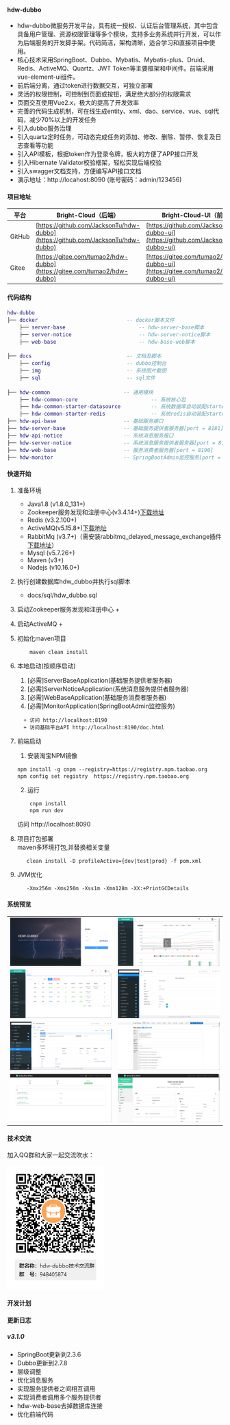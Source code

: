 #### hdw-dubbo
+ hdw-dubbo微服务开发平台，具有统一授权、认证后台管理系统，其中包含具备用户管理、资源权限管理等多个模块，支持多业务系统并行开发，可以作为后端服务的开发脚手架。代码简洁，架构清晰，适合学习和直接项目中使用。
+ 核心技术采用SpringBoot、Dubbo、Mybatis、Mybatis-plus、Druid、Redis、ActiveMQ、Quartz、JWT Token等主要框架和中间件。前端采用vue-element-ui组件。
+ 前后端分离，通过token进行数据交互，可独立部署
+ 灵活的权限控制，可控制到页面或按钮，满足绝大部分的权限需求
+ 页面交互使用Vue2.x，极大的提高了开发效率
+ 完善的代码生成机制，可在线生成entity、xml、dao、service、vue、sql代码，减少70%以上的开发任务
+ 引入dubbo服务治理
+ 引入quartz定时任务，可动态完成任务的添加、修改、删除、暂停、恢复及日志查看等功能
+ 引入API模板，根据token作为登录令牌，极大的方便了APP接口开发
+ 引入Hibernate Validator校验框架，轻松实现后端校验
+ 引入swagger文档支持，方便编写API接口文档
+ 演示地址：http://locahost:8090 (账号密码：admin/123456)


#### 项目地址

 平台  | Bright-Cloud（后端） |Bright-Cloud-UI（前端）
---|---|---
GitHub | [https://github.com/JacksonTu/hdw-dubbo](https://github.com/JacksonTu/hdw-dubbo) |[https://github.com/JacksonTu/hdw-dubbo-ui](https://github.com/JacksonTu/hdw-dubbo-ui)
Gitee  | [https://gitee.com/tumao2/hdw-dubbo](https://gitee.com/tumao2/hdw-dubbo) |[https://gitee.com/tumao2/hdw-dubbo-ui](https://gitee.com/tumao2/hdw-dubbo-ui)




#### 代码结构
``` lua
hdw-dubbo
├── docker                             -- docker脚本文件
    ├── server-base                        -- hdw-server-base脚本
    ├── server-notice                      -- hdw-server-notice脚本
    ├── web-base                           -- hdw-base-web脚本

├── docs                               -- 文档及脚本
    ├── config                         -- dubbo控制台
    ├── img                            -- 系统图片截图  
    ├── sql                            -- sql文件  
     
├── hdw-common                        -- 通用模块
    ├── hdw-common-core                        -- 系统核心包
    ├── hdw-common-starter-datasource          -- 系统数据库自动装配starter  
    ├── hdw-common-starter-redis               -- 系统redis自动装配starter
├── hdw-api-base                      -- 基础服务接口
├── hdw-server-base                   -- 基础服务提供者服务器[port = 8181]
├── hdw-api-notice                    -- 系统消息服务接口
├── hdw-server-notice                 -- 系统消息服务提供者服务器[port = 8182]
├── hdw-web-base                      -- 服务消费者服务器[port = 8190]
├── hdw-monitor                       -- SpringBootAdmin监控服务[port = 8180]
```


#### 快速开始

1. 准备环境
    + Java1.8  (v1.8.0_131+)
    + Zookeeper服务发现和注册中心(v3.4.14+)<a href="https://mirrors.tuna.tsinghua.edu.cn/apache/zookeeper/zookeeper-3.4.14/zookeeper-3.4.14.tar.gz">下载地址</a>
    + Redis (v3.2.100+)
    + ActiveMQ(v5.15.8+)<a href="http://activemq.apache.org/components/classic/download/" target="_blank">下载地址</a>
    + RabbitMq (v3.7+)（需安装rabbitmq_delayed_message_exchange插件 <a href="https://www.rabbitmq.com/community-plugins.html" target="_blank">下载地址</a>）
    + Mysql (v5.7.26+)
    + Maven (v3+)
    + Nodejs (v10.16.0+)
   
2. 执行创建数据库hdw_dubbo并执行sql脚本
    
    + docs/sql/hdw_dubbo.sql
    
3. 启动Zookeeper服务发现和注册中心
    +

4. 启动ActiveMQ
   +

5. 初始化maven项目  
    ``` bush
        maven clean install
    ```

6. 本地启动(按顺序启动)
     1. [必需]ServerBaseApplication(基础服务提供者服务器)
     2. [必需]ServerNoticeApplication(系统消息服务提供者服务器)
     3. [必需]WebBaseApplication(基础服务消费者服务器)
     4. [必需]MonitorApplication(SpringBootAdmin监控服务)
     ```
       + 访问 http://localhost:8190
       + 访问基础平台API http://localhost:8190/doc.html
     ```
     
7. 前端启动
    1. 安装淘宝NPM镜像
    ```bush
    npm install -g cnpm --registry=https://registry.npm.taobao.org
    npm config set registry  https://registry.npm.taobao.org
    ```
    2. 运行
    ```bush
        cnpm install 
        npm run dev
    ```
    访问 http://localhost:8090
    
8. 项目打包部署  
     maven多环境打包,并替换相关变量
   ```bush
      clean install -D profileActive={dev|test|prod} -f pom.xml
   ```

9. JVM优化
     ```bush  
        -Xmx256m -Xms256m -Xss1m -Xmn128m -XX:+PrintGCDetails  
     ```

#### 系统预览
<table>
  <tr>
     <td><img src="docs/images/1.png"/></td>
     <td><img src="docs/images/2.png"/></td>
  </tr>
  <tr>
     <td><img src="docs/images/3.png"/></td>
     <td><img src="docs/images/4.png"/></td>
  </tr>
  <tr>
     <td><img src="docs/images/5.png"/></td>
     <td><img src="docs/images/6.png"/></td>
  </tr>
  <tr>
    <td><img src="docs/images/7.png"/></td>
    <td><img src="docs/images/8.png"/></td>
  </tr>
</table>

#### 技术交流
加入QQ群和大家一起交流吹水：

![qq](docs/images/QQ.png)

#### 开发计划

#### 更新日志
 ##### v3.1.0 
  + SpringBoot更新到2.3.6
  + Dubbo更新到2.7.8
  + 层级调整
  + 优化消息服务
  + 实现服务提供者之间相互调用
  + 实现消费者调用多个服务提供者
  + hdw-web-base去掉数据库连接
  + 优化前端代码
